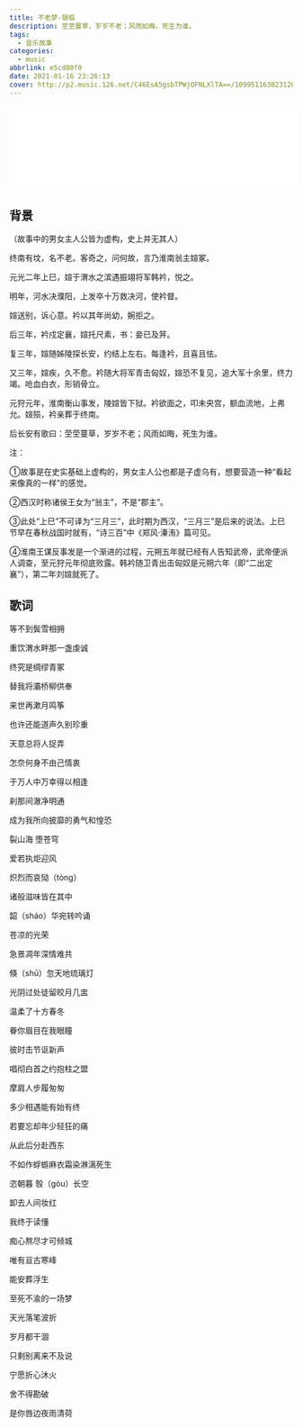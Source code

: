 ```yaml
---
title: 不老梦-银临
description: 茔茔蔓草，岁岁不老；风雨如晦，死生为谁。
tags:
  - 音乐故事
categories:
  - music
abbrlink: e5cd80f0
date: 2021-01-16 23:26:13
cover: http://p2.music.126.net/C46EsA5gsbTPWjOFNLXlTA==/109951163023120938.jpg?param=130y130
---
```


<iframe frameborder="no" border="0" marginwidth="0" marginheight="0" width=510 height=150 src="//music.163.com/outchain/player?type=2&id=421137682&auto=0&height=180"></iframe>

## 背景

（故事中的男女主人公皆为虚构，史上并无其人）

终南有坟，名不老。客奇之，问何故，言乃淮南翁主媗冢。

元光二年上巳，媗于渭水之滨遇振翊将军韩衿，悦之。

明年，河水决濮阳，上发卒十万救决河，使衿督。

媗送别，诉心意。衿以其年尚幼，婉拒之。

后三年，衿戍定襄，媗托尺素，书：妾已及笄。

复三年，媗随姊陵探长安，约结上左右。每逢衿，且喜且怯。

又三年，媗疾，久不愈。衿随大将军青击匈奴，媗恐不复见，追大军十余里，终力竭。呛血白衣，形销骨立。

元狩元年，淮南衡山事发，陵媗皆下狱。衿欲面之，叩未央宫，额血流地，上弗允。媗殒，衿亲葬于终南。

后长安有歌曰：茔茔蔓草，岁岁不老；风雨如晦，死生为谁。

注：

①故事是在史实基础上虚构的，男女主人公也都是子虚乌有，想要营造一种“看起来像真的一样”的感觉。

②西汉时称诸侯王女为“翁主”，不是“郡主”。

③此处“上巳”不可译为“三月三”，此时期为西汉，“三月三”是后来的说法。上巳节早在春秋战国时就有，“诗三百”中《郑风·溱洧》篇可见。

④淮南王谋反事发是一个渐进的过程，元朔五年就已经有人告知武帝，武帝便派人调查，至元狩元年彻底败露。韩衿随卫青出击匈奴是元朔六年（即“二出定襄”），第二年刘媗就死了。

## 歌词

等不到鬓雪相拥

重饮渭水畔那一盏虔诚

终究是绸缪青冢

替我将灞桥柳供奉

来世再漱月鸣筝

也许还能道声久别珍重

天意总将人捉弄

怎奈何身不由己情衷

于万人中万幸得以相逢

刹那间澈净明通

成为我所向披靡的勇气和惶恐

裂山海 堕苍穹

爱若执炬迎风

炽烈而哀恸（tòng）

诸般滋味皆在其中

韶（sháo）华宛转吟诵

苍凉的光荣

急景凋年深情难共

倏（shū）忽天地琉璃灯

光阴过处徒留皎月几盅

温柔了十方春冬

眷你眉目在我眼瞳

彼时击节讴新声

唱彻白首之约抱柱之盟

摩肩人步履匆匆

多少相遇能有始有终

若要忘却年少轻狂的痛

从此后分赴西东

不如作蜉蝣麻衣霜染淋漓死生

恣朝暮 彀（gòu）长空

卸去人间妆红

我终于读懂

痴心熬尽才可倾城

唯有亘古寒峰

能安葬浮生

至死不渝的一场梦

天光落笔波折

岁月都干涸

只剩别离来不及说

宁愿折心沐火

舍不得勘破

是你唇边夜雨清荷
